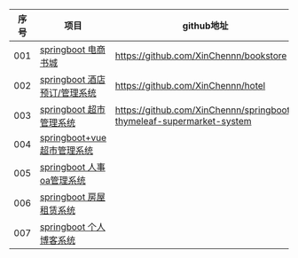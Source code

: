 | 序号 | 项目                                                         | github地址                                                   | gitee地址                                                    |
| ---- | ------------------------------------------------------------ | ------------------------------------------------------------ | ------------------------------------------------------------ |
| 001  | [springboot 电商书城](https://github.com/XinChennn/bookstore) | https://github.com/XinChennn/bookstore                       | https://gitee.com/xinchennn/bookstore                        |
| 002  | [springboot 酒店预订/管理系统](https://github.com/XinChennn/hotel) | https://github.com/XinChennn/hotel                           | https://gitee.com/xinchennn/hotel                            |
| 003  | [springboot 超市管理系统](https://github.com/XinChennn/springboot-thymeleaf-supermarket-system) | https://github.com/XinChennn/springboot-thymeleaf-supermarket-system | https://gitee.com/xinchennn/springboot-thymeleaf-supermarket-system |
| 004  | [springboot+vue 超市管理系统]()                              |                                                              |                                                              |
| 005  | [springboot 人事oa管理系统]()                                |                                                              |                                                              |
| 006  | [springboot 房屋租赁系统]()                                  |                                                              |                                                              |
| 007  | [springboot 个人博客系统]()                                  |                                                              |                                                              |

